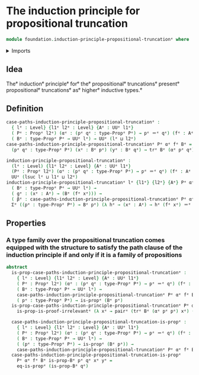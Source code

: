 # The induction principle for propositional truncation

```agda
module foundation.induction-principle-propositional-truncationᵉ where
```

<details><summary>Imports</summary>

```agda
open import foundation.dependent-pair-typesᵉ
open import foundation.universe-levelsᵉ

open import foundation-core.identity-typesᵉ
open import foundation-core.propositionsᵉ
open import foundation-core.transport-along-identificationsᵉ
```

</details>

## Idea

Theᵉ inductionᵉ principleᵉ forᵉ theᵉ propositionalᵉ truncationsᵉ presentᵉ propositionalᵉ
truncationsᵉ asᵉ higherᵉ inductive types.ᵉ

## Definition

```agda
case-paths-induction-principle-propositional-truncationᵉ :
  { lᵉ : Level} {l1ᵉ l2ᵉ : Level} {Aᵉ : UUᵉ l1ᵉ}
  ( Pᵉ : Propᵉ l2ᵉ) (αᵉ : (pᵉ qᵉ : type-Propᵉ Pᵉ) → pᵉ ＝ᵉ qᵉ) (fᵉ : Aᵉ → type-Propᵉ Pᵉ) →
  ( Bᵉ : type-Propᵉ Pᵉ → UUᵉ lᵉ) → UUᵉ (lᵉ ⊔ l2ᵉ)
case-paths-induction-principle-propositional-truncationᵉ Pᵉ αᵉ fᵉ Bᵉ =
  (pᵉ qᵉ : type-Propᵉ Pᵉ) (xᵉ : Bᵉ pᵉ) (yᵉ : Bᵉ qᵉ) → trᵉ Bᵉ (αᵉ pᵉ qᵉ) xᵉ ＝ᵉ yᵉ

induction-principle-propositional-truncationᵉ :
  (lᵉ : Level) {l1ᵉ l2ᵉ : Level} {Aᵉ : UUᵉ l1ᵉ}
  (Pᵉ : Propᵉ l2ᵉ) (αᵉ : (pᵉ qᵉ : type-Propᵉ Pᵉ) → pᵉ ＝ᵉ qᵉ) (fᵉ : Aᵉ → type-Propᵉ Pᵉ) →
  UUᵉ (lsuc lᵉ ⊔ l1ᵉ ⊔ l2ᵉ)
induction-principle-propositional-truncationᵉ lᵉ {l1ᵉ} {l2ᵉ} {Aᵉ} Pᵉ αᵉ fᵉ =
  ( Bᵉ : type-Propᵉ Pᵉ → UUᵉ lᵉ) →
  ( gᵉ : (xᵉ : Aᵉ) → (Bᵉ (fᵉ xᵉ))) →
  ( βᵉ : case-paths-induction-principle-propositional-truncationᵉ Pᵉ αᵉ fᵉ Bᵉ) →
  Σᵉ ((pᵉ : type-Propᵉ Pᵉ) → Bᵉ pᵉ) (λ hᵉ → (xᵉ : Aᵉ) → hᵉ (fᵉ xᵉ) ＝ᵉ gᵉ xᵉ)
```

## Properties

### A type family over the propositional truncation comes equipped with the structure to satisfy the path clause of the induction principle if and only if it is a family of propositions

```agda
abstract
  is-prop-case-paths-induction-principle-propositional-truncationᵉ :
    { lᵉ : Level} {l1ᵉ l2ᵉ : Level} {Aᵉ : UUᵉ l1ᵉ}
    ( Pᵉ : Propᵉ l2ᵉ) (αᵉ : (pᵉ qᵉ : type-Propᵉ Pᵉ) → pᵉ ＝ᵉ qᵉ) (fᵉ : Aᵉ → type-Propᵉ Pᵉ) →
    ( Bᵉ : type-Propᵉ Pᵉ → UUᵉ lᵉ) →
    case-paths-induction-principle-propositional-truncationᵉ Pᵉ αᵉ fᵉ Bᵉ →
    ( pᵉ : type-Propᵉ Pᵉ) → is-propᵉ (Bᵉ pᵉ)
  is-prop-case-paths-induction-principle-propositional-truncationᵉ Pᵉ αᵉ fᵉ Bᵉ βᵉ pᵉ =
    is-prop-is-proof-irrelevantᵉ (λ xᵉ → pairᵉ (trᵉ Bᵉ (αᵉ pᵉ pᵉ) xᵉ) (βᵉ pᵉ pᵉ xᵉ))

  case-paths-induction-principle-propositional-truncation-is-propᵉ :
    { lᵉ : Level} {l1ᵉ l2ᵉ : Level} {Aᵉ : UUᵉ l1ᵉ}
    ( Pᵉ : Propᵉ l2ᵉ) (αᵉ : (pᵉ qᵉ : type-Propᵉ Pᵉ) → pᵉ ＝ᵉ qᵉ) (fᵉ : Aᵉ → type-Propᵉ Pᵉ) →
    ( Bᵉ : type-Propᵉ Pᵉ → UUᵉ lᵉ) →
    ( (pᵉ : type-Propᵉ Pᵉ) → is-propᵉ (Bᵉ pᵉ)) →
    case-paths-induction-principle-propositional-truncationᵉ Pᵉ αᵉ fᵉ Bᵉ
  case-paths-induction-principle-propositional-truncation-is-propᵉ
    Pᵉ αᵉ fᵉ Bᵉ is-prop-Bᵉ pᵉ qᵉ xᵉ yᵉ =
    eq-is-propᵉ (is-prop-Bᵉ qᵉ)
```